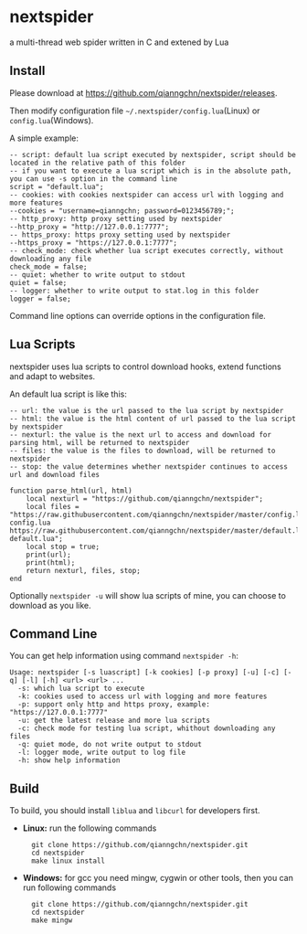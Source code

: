# nextspider
a multi-thread web spider written in C and extened by Lua

## Install
Please download at <https://github.com/qianngchn/nextspider/releases>.

Then modify configuration file `~/.nextspider/config.lua`(Linux) or `config.lua`(Windows).

A simple example:

    -- script: default lua script executed by nextspider, script should be located in the relative path of this folder
    -- if you want to execute a lua script which is in the absolute path, you can use -s option in the command line
    script = "default.lua";
    -- cookies: with cookies nextspider can access url with logging and more features
    --cookies = "username=qianngchn; password=0123456789;";
    -- http_proxy: http proxy setting used by nextspider
    --http_proxy = "http://127.0.0.1:7777";
    -- https_proxy: https proxy setting used by nextspider
    --https_proxy = "https://127.0.0.1:7777";
    -- check_mode: check whether lua script executes correctly, without downloading any file
    check_mode = false;
    -- quiet: whether to write output to stdout
    quiet = false;
    -- logger: whether to write output to stat.log in this folder
    logger = false;

Command line options can override options in the configuration file.

## Lua Scripts
nextspider uses lua scripts to control download hooks, extend functions and adapt to websites.

An default lua script is like this:

    -- url: the value is the url passed to the lua script by nextspider
    -- html: the value is the html content of url passed to the lua script by nextspider
    -- nexturl: the value is the next url to access and download for parsing html, will be returned to nextspider
    -- files: the value is the files to download, will be returned to nextspider
    -- stop: the value determines whether nextspider continues to access url and download files

    function parse_html(url, html)
        local nexturl = "https://github.com/qianngchn/nextspider";
        local files = "https://raw.githubusercontent.com/qianngchn/nextspider/master/config.lua config.lua https://raw.githubusercontent.com/qianngchn/nextspider/master/default.lua default.lua";
        local stop = true;
        print(url);
        print(html);
        return nexturl, files, stop;
    end

Optionally `nextspider -u` will show lua scripts of mine, you can choose to download as you like.

## Command Line
You can get help information using command `nextspider -h`:

    Usage: nextspider [-s luascript] [-k cookies] [-p proxy] [-u] [-c] [-q] [-l] [-h] <url> <url> ...
      -s: which lua script to execute
      -k: cookies used to access url with logging and more features
      -p: support only http and https proxy, example: "https://127.0.0.1:7777"
      -u: get the latest release and more lua scripts
      -c: check mode for testing lua script, whithout downloading any files
      -q: quiet mode, do not write output to stdout
      -l: logger mode, write output to log file
      -h: show help information

## Build
To build, you should install `liblua` and `libcurl` for developers first.

* **Linux:** run the following commands

        git clone https://github.com/qianngchn/nextspider.git
        cd nextspider
        make linux install

* **Windows:** for gcc you need mingw, cygwin or other tools, then you can run following commands

        git clone https://github.com/qianngchn/nextspider.git
        cd nextspider
        make mingw
